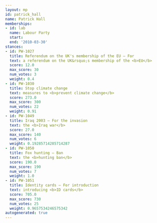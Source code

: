 ```yaml
---
layout: mp
id: patrick_hall
name: Patrick Hall
memberships:
- id: lab
  name: Labour Party
  start: 
  end: '2010-03-30'
stances:
- id: PW-1027
  title: Referendum on the UK's membership of the EU — For
  text: a referendum on the UK&rsquo;s membership of the <b>EU</b>
  score: 12.0
  max_score: 30
  num_votes: 3
  weight: 0.4
- id: PW-1030
  title: Stop climate change
  text: measures to <b>prevent climate change</b>
  score: 273.0
  max_score: 300
  num_votes: 22
  weight: 0.91
- id: PW-1049
  title: Iraq 2003 — For the invasion
  text: the <b>Iraq war</b>
  score: 27.0
  max_score: 140
  num_votes: 6
  weight: 0.19285714285714287
- id: PW-1050
  title: Fox hunting — Ban
  text: the <b>hunting ban</b>
  score: 190.0
  max_score: 190
  num_votes: 7
  weight: 1.0
- id: PW-1051
  title: Identity cards — For introduction
  text: introducing <b>ID cards</b>
  score: 705.0
  max_score: 730
  num_votes: 25
  weight: 0.9657534246575342
autogenerated: true
---
```

